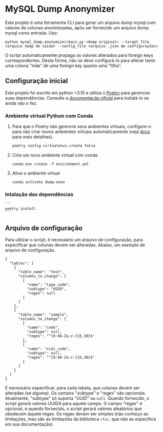 # MySQL Dump Anonymizer

Este projeto é uma ferramenta CLI para gerar um arquivo dump mysql com valores de colunas anonimizadas,
após ser fornecido um arquivo dump mysql como entrada.
Uso:
```
python mysql_dump_anonymizer/main.py <dump original> --target_file <arquivo dump de saída> --config_file <arquivo .json de configurações>
```
O script automaticamente propaga os valores alterados para foreign keys correspondentes. Desta forma, não se deve configurá-lo para alterar tanto uma coluna "mãe" de uma foreign key quanto uma "filha".

## Configuração inicial

Este projeto foi escrito em python +3.10 e utiliza o [Poetry](https://python-poetry.org/) para gerenciar suas dependências.
Consulte a [documentação oficial](https://python-poetry.org/docs/#installation) para instalá-lo se ainda não o fez.


### Ambiente virtual Python com Conda
1. Para que o Poetry não gerencie seus ambientes virtuais, configure-o para não criar novos ambientes virtuais
automaticamente (veja [docs](https://python-poetry.org/docs/faq/#i-dont-want-poetry-to-manage-my-virtual-environments-can-i-disable-it) para mais detalhes).
    ```sh
    poetry config virtualenvs.create false
    ```
1. Cirie um novo ambiente virtual com conda
    ```
    conda env create -f environment.yml
    ```
1. Ative o ambiente virtual
    ```
    conda activate dump-anon
    ```

### Intalação das dependências
    ```
    poetry install
    ```


## Arquivo de configuração
Para utilizar o script, é necessário um arquivo de configuração, para especificar que colunas devem ser alteradas.
Abaixo, um exemplo de arquivo de configuração.
```
{
  "tables": [
    {
      "table_name": "test",
      "columns_to_change": [
        {
          "name": "type_code",
          "subtype": "UUID",
          "regex": null
        }
      ]
    },
    {
      "table_name": "sample",
      "columns_to_change": [
        {
          "name": "code",
          "subtype": null,
          "regex": "^[0-9A-Za-z-]{6,30}$"
        },
        {
          "name": "vial_code",
          "subtype": null,
          "regex": "^[0-9A-Za-z-]{6,30}$"
        }
      ]
    }
  ]
}
```

É necessário especificar, para cada tabela, que colunas devem ser alteradas (se alguma). Os campos "subtype" e "regex" são opcionais. Atualmente, "subtype" só suporta "UUID" ou `null`. Quando fornecido, o script gerará valores UUID4 para aquele campo.
O campo "regex" é opcional, e quando fornecido, o script gerará valores aleatórios que obedecem àquele regex. Os regex devem ser simples (não conheço as limitações, mas são as limitações da biblioteca `rtsr`, que não as especifica em sua documentação).
